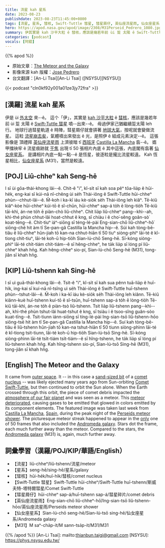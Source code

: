 ```yaml
---
title: 流星 kah 星系
date: 2023-08-23
publishdate: 2023-08-23T11:45:00+0800
tags: [流星, 星系, 彗核, Swift-Tuttle 彗星, 彗星屑仔, 英仙座流星雨, 仙女座星系, M31]
hero: https://apod.nasa.gov/apod/image/2308/M31Perseid_Pedrero_1080.jpg
summary: 伊其實是 kah 沙平大粒 ê 彗核，應該是幾若年前 ùi 踅 太陽 ê Swift-Tuttle 彗星 噴--出來--ê。
categories: [podcast]
vocals: [阿錕]
---
```


{{% apod %}}

- 原始文章：[The Meteor and the Galaxy](https://apod.nasa.gov/apod/ap230823.html)
- 影像來源 kah 版權：[Jose Pedrero](https://www.instagram.com/josepedrero.jpart/)
- 台文翻譯：[An-Li Tsai][An-Li Tsai] ([NSYSU][NSYSU])

{{< podcast "cln0kf92y001a01ze3jy72fra" >}}

## [漢羅] 流星 kah 星系
伊是 ùi [外太空][outer space] 來--ê。
這个「伊」，其實是 [kah 沙平大粒][sand-sized bit] ê [彗核][comet nucleus]，應該是幾若年前 ùi 踅 太陽 ê [Swift-Tuttle 彗星][Comet Swift-Tuttle] 噴--出來--ê。
毋過伊家己猶繼續踅太陽 leh 行。
地球行過彗星軌道 ê 時陣，彗星屑仔就會挵著 [地球大氣][atmosphere of our fair planet]，按呢就會變做流星。
這粒 [流星崩去矣][meteor deteriorated]，氣體噴出來發出 ê 光，是照伊 ê 組成元素決定--ê。
這張影像是 頂禮拜 [英仙座流星雨][Perseids meteor shower] 上濟彼暗 tī [西班牙][Spain] [Castilla La Mancha][Castilla La Mancha] 翕--ê。
媠甲擋袂牢 ê 流星痕跡就 [干焦][only] 出現 tī 50 張相片內底 ê 其中這張，內底閣有翕著 [仙女座星系][Andromeda galaxy]。
是講相片內底一點一點--ê 是恆星，彼逐粒是攏比流星較遠。
Kah 恆星相比，[仙女座星系][Andromeda galaxy] (M31)，當然是較遠。

## [POJ] Liû-chheⁿ kah Seng-hē
I sī ùi gōa-thài-khong lâi--ê.
Chit-ê "i", kî-si̍t sī kah soa pêⁿ tōa-lia̍p ê hūi-he̍k, eng-kai sī kúi-nā nî-chêng ùi se̍h Thài-iông ê Swift-Tuttle hūi-chheⁿ phùn--chhut-lâi--ê.
M̄-koh i ka-kī iáu kè-sio̍k se̍h Thài-iông leh kiâⁿ.
Tē-kiû kiâⁿ-kòe hūi-chheⁿ kúi-tō ê sî-chūn, hūi-chheⁿ sap-á to̍h ē lòng-tio̍h Tē-kiû tāi-khì, án-ne to̍h ē piàn-chò liû-chheⁿ.
Chit lia̍p liû-chheⁿ pang--khì--ah, khì-thé phùn chhut-lâi hoat-chhut ê kng, sī chiàu i ê cho͘-sêng goân-sò͘ koat-tēng--ê.
Chit-tiuⁿ iáⁿ-siōng sī téng-lé-pài Eng-sian-chō liû-chheⁿ-hō͘ siōng-chē hit àm tī Se-pan-gâ Castilla la Mancha hip--ê.
Súi kah tòng-bē-tiâu ê liû-chheⁿ hûn-jiah tō kan-na chhut-hiān tī 50 tiuⁿ siòng-phìⁿ lāi-té ê kî-tiong chit-tiuⁿ, lāi-té koh-ū hip-tio̍h Sian-lú-chō Seng-hē.
Sī-kóng siòng-phìⁿ lāi-té chi̍t-tiám chi̍t-tiám--ê sī hêng-chheⁿ, he ta̍k lia̍p sī lóng pí liû-chheⁿ khah hn̄g.
Kah hêng-chheⁿ sio-pí, Sian-lú-chō Seng-hē (M31), tong-jiân sī khah hn̄g.

## [KIP] Liû-tshenn kah Sing-hē
I sī uì guā-thài-khong lâi--ê.
Tsit-ê "i", kî-si̍t sī kah sua pênn tuā-lia̍p ê huī-hi̍k, ing-kai sī kuí-nā nî-tsîng uì se̍h Thài-iông ê Swift-Tuttle huī-tshenn phùn--tshut-lâi--ê.
M̄-koh i ka-kī iáu kè-sio̍k se̍h Thài-iông leh kiânn.
Tē-kiû kiânn-kuè huī-tshenn kuí-tō ê sî-tsūn, huī-tshenn sap-á to̍h ē lòng-tio̍h Tē-kiû tāi-khì, án-ne to̍h ē piàn-tsò liû-tshenn.
Tsit lia̍p liû-tshenn pang--khì--ah, khì-thé phùn tshut-lâi huat-tshut ê kng, sī tsiàu i ê tsoo-sîng guân-sòo kuat-tīng--ê.
Tsit-tiunn iánn-siōng sī tíng-lé-pài Ing-sian-tsō liû-tshenn-hōo siōng-tsē hit àm tī Se-pan-gâ Castilla la Mancha hip--ê.
Suí kah tòng-bē-tiâu ê liû-tshenn hûn-jiah tō kan-na tshut-hiān tī 50 tiunn siòng-phìnn lāi-té ê kî-tiong tsit-tiunn, lāi-té koh-ū hip-tio̍h Sian-lú-tsō Sing-hē.
Sī-kóng siòng-phìnn lāi-té tsi̍t-tiám tsi̍t-tiám--ê sī hîng-tshenn, he ta̍k lia̍p sī lóng pí liû-tshenn khah hn̄g.
Kah hîng-tshenn sio-pí, Sian-lú-tsō Sing-hē (M31), tong-jiân sī khah hn̄g.

## [English] The Meteor and the Galaxy
It came from [outer space][outer space].
It -- in this case a [sand-sized bit][sand-sized bit] of a [comet nucleus][comet nucleus] -- was likely ejected many years ago from Sun-orbiting [Comet Swift-Tuttle][Comet Swift-Tuttle], but then continued to orbit the Sun alone.
When the Earth crossed through this orbit, the piece of comet debris impacted the [atmosphere of our fair planet][atmosphere of our fair planet] and was seen as a meteor.
This [meteor deteriorated][meteor deteriorated], causing gases to be emitted that glowed in colors emitted by its component elements.
The featured image was taken last week from [Castilla La Mancha][Castilla La Mancha], [Spain][Spain], during the peak night of the [Perseids meteor shower][Perseids meteor shower].
The picturesque meteor streak happened to appear in the [only][only] one of 50 frames that also included the [Andromeda galaxy][Andromeda galaxy].
Stars dot the frame, each much further away than the meteor.
Compared to the stars, the [Andromeda galaxy][Andromeda galaxy] (M31) is, again, much further away.

## 詞彙學習（漢羅/POJ/KIP/華語/English）
- 【流星】liû-chheⁿ/liû-tshenn/流星/meteor
- 【星系】seng-hē/sing-hē/星系/galaxy
- 【彗核】hūi-he̍k/huī-hi̍k/彗核/comet nucleus
- 【Swift-Tuttle 彗星】Swift-Tuttle hūi-chheⁿ/Swift-Tuttle huī-tshenn/斯威夫特-塔特爾彗星/Comet Swift-Tuttle
- 【彗星屑仔】hūi-chheⁿ sap-á/huī-tshenn sap-á/彗星碎片/comet debris
- 【英仙座流星雨】Eng-sian-chō liû-chheⁿ-hō͘/Ing-sian-tsō liû-tshenn-hōo/英仙座流星雨/Perseids meteor shower
- 【仙女座星系】Sian-lú-chō seng-hē/Sian-lú-tsō sing-hē/仙女座星系/Andromeda galaxy
- 【M31】M saⁿ-cha̍p-it/M sann-tsa̍p-it/M31/M31

{{% /apod %}}
[An-Li Tsai]: mailto:thianbun.taigi@gmail.com
[NSYSU]: https://phys.nsysu.edu.tw/

[copyright]: https://apod.nasa.gov/apod/fap/lib/about_apod.html#srapply
[License]: https://creativecommons.org/licenses/by/2.0/

[outer space]:https://en.wikipedia.org/wiki/It_Came_from_Outer_Space
[sand-sized bit]:https://apod.nasa.gov/apod/ap011117.html
[comet nucleus]:https://apod.nasa.gov/apod/ap200315.html
[Comet Swift-Tuttle]:https://solarsystem.nasa.gov/asteroids-comets-and-meteors/comets/109p-swift-tuttle/in-depth/
[atmosphere of our fair planet]:https://spaceplace.nasa.gov/atmosphere/en/
[meteor deteriorated]:https://apod.nasa.gov/apod/ap230724.html
[Castilla La Mancha]:https://youtu.be/MeEYLreMbpw
[Spain]:https://en.wikipedia.org/wiki/Spain
[Perseids meteor shower]:https://apod.nasa.gov/apod/ap230809.html
[only]:https://media.istockphoto.com/id/1240888678/photo/the-surprised-cat-the-amazement-of-the-cat-open-your-mouth-in-surprise-an-extreme-degree-of.webp?b=1&s=170667a&w=0&k=20&c=DREvaissymPAAG3WlYALFfuNTm8WrmPhcjLdejOsaQs=
[Andromeda galaxy]:https://apod.nasa.gov/apod/ap191014.html
[Andromeda galaxy]:https://apod.nasa.gov/apod/ap230322.html
